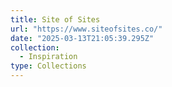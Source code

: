 ```yaml
---
title: Site of Sites
url: "https://www.siteofsites.co/"
date: "2025-03-13T21:05:39.295Z"
collection:
  - Inspiration
type: Collections
---
```

